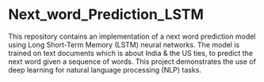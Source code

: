 # Next_word_Prediction_LSTM
This repository contains an implementation of a next word prediction model using Long Short-Term Memory (LSTM) neural networks. The model is trained on text documents which is about India & the US ties, to predict the next word given a sequence of words. This project demonstrates the use of deep learning for natural language processing (NLP) tasks.
